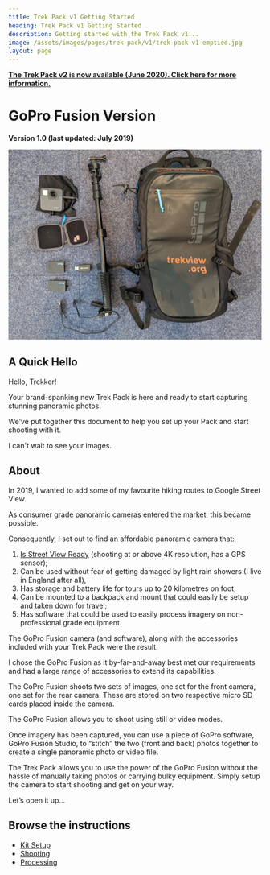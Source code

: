```yaml
---
title: Trek Pack v1 Getting Started
heading: Trek Pack v1 Getting Started
description: Getting started with the Trek Pack v1...
image: /assets/images/pages/trek-pack/v1/trek-pack-v1-emptied.jpg
layout: page
---
```


[**The Trek Pack v2 is now available (June 2020). Click here for more information.**](/trek-pack/v2/table-of-contents)

# GoPro Fusion Version

**Version 1.0 (last updated: July 2019)**

<img class="img-fluid" src="/assets/images/pages/trek-pack/v1/trek-pack-v1-emptied.jpg" alt="Trek Pack mounted" title="Trek Pack mounted" />

## A Quick Hello

Hello, Trekker!

Your brand-spanking new Trek Pack is here and ready to start capturing stunning panoramic photos.

We’ve put together this document to help you set up your Pack and start shooting with it.

I can't wait to see your images.

## About

In 2019, I wanted to add some of my favourite hiking routes to Google Street View.

As consumer grade panoramic cameras entered the market, this became possible.

Consequently, I set out to find an affordable panoramic camera that:

1. [Is Street View Ready](https://www.google.com/streetview/contacts-tools/products/) (shooting at or above 4K resolution, has a GPS sensor);
2. Can be used without fear of getting damaged by light rain showers (I live in England after all),
3. Has storage and battery life for tours up to 20 kilometres on foot;
4. Can be mounted to a backpack and mount that could easily be setup and taken down for travel;
5. Has software that could be used to easily process imagery on non-professional grade equipment.

The GoPro Fusion camera (and software), along with the accessories included with your Trek Pack were the result.

I chose the GoPro Fusion as it by-far-and-away best met our requirements and had a large range of accessories to extend its capabilities.

The GoPro Fusion shoots two sets of images, one set for the front camera, one set for the rear camera. These are stored on two respective micro SD cards placed inside the camera.

The GoPro Fusion allows you to shoot using still or video modes.

Once imagery has been captured, you can use a piece of GoPro software, GoPro Fusion Studio, to “stitch” the two (front and back) photos together to create a single panoramic photo or video file.

The Trek Pack allows you to use the power of the GoPro Fusion without the hassle of manually taking photos or carrying bulky equipment. Simply setup the camera to start shooting and get on your way.

Let’s open it up...

## Browse the instructions

* [Kit Setup](/trek-pack/v2/kit-setup)
* [Shooting](/trek-pack/v2/shooting)
* [Processing](/trek-pack/v2/processing)